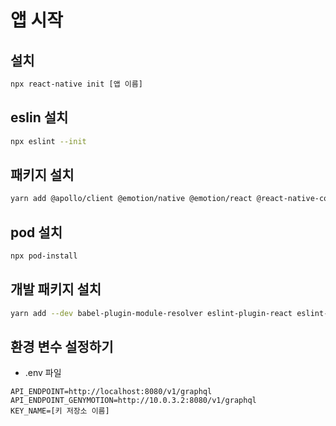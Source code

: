 # 앱 시작
## 설치
```bash
npx react-native init [앱 이름]
```

## eslin 설치
```bash
npx eslint --init
```

## 패키지 설치
```bash
yarn add @apollo/client @emotion/native @emotion/react @react-native-community/async-storage @react-native-community/masked-view @react-navigation/native @react-navigation/stack apollo3-cache-persist graphql react-native-dotenv react-native-elements react-native-gesture-handler react-native-reanimated react-native-safe-area-context react-native-screens react-native-sensitive-info react-native-vector-icons
```

## pod 설치
```bash
npx pod-install
```

## 개발 패키지 설치
```bash 
yarn add --dev babel-plugin-module-resolver eslint-plugin-react eslint-config-standard eslint-plugin-import eslint-plugin-node eslint-plugin-promise
```

## 환경 변수 설정하기
- .env 파일
```
API_ENDPOINT=http://localhost:8080/v1/graphql
API_ENDPOINT_GENYMOTION=http://10.0.3.2:8080/v1/graphql
KEY_NAME=[키 저장소 이름]
```
